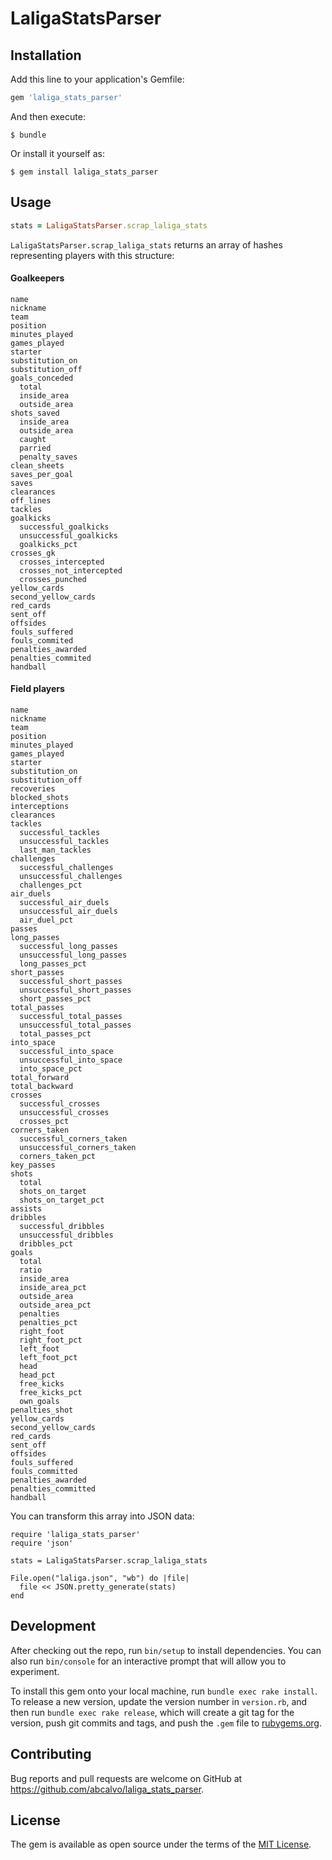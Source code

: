 # LaligaStatsParser

## Installation

Add this line to your application's Gemfile:

```ruby
gem 'laliga_stats_parser'
```

And then execute:

    $ bundle

Or install it yourself as:

    $ gem install laliga_stats_parser

## Usage

```ruby
stats = LaligaStatsParser.scrap_laliga_stats
```

```LaligaStatsParser.scrap_laliga_stats``` returns an array of hashes representing players with this structure:

#### Goalkeepers
```
name
nickname
team
position
minutes_played
games_played
starter
substitution_on
substitution_off
goals_conceded
  total
  inside_area
  outside_area
shots_saved
  inside_area
  outside_area
  caught
  parried
  penalty_saves
clean_sheets
saves_per_goal
saves
clearances
off_lines
tackles
goalkicks
  successful_goalkicks
  unsuccessful_goalkicks
  goalkicks_pct
crosses_gk
  crosses_intercepted
  crosses_not_intercepted
  crosses_punched
yellow_cards
second_yellow_cards
red_cards
sent_off
offsides
fouls_suffered
fouls_commited
penalties_awarded
penalties_commited
handball
```

#### Field players
```
name
nickname
team
position
minutes_played
games_played
starter
substitution_on
substitution_off
recoveries
blocked_shots
interceptions
clearances
tackles
  successful_tackles
  unsuccessful_tackles
  last_man_tackles
challenges
  successful_challenges
  unsuccessful_challenges
  challenges_pct
air_duels
  successful_air_duels
  unsuccessful_air_duels
  air_duel_pct
passes
long_passes
  successful_long_passes
  unsuccessful_long_passes
  long_passes_pct
short_passes
  successful_short_passes
  unsuccessful_short_passes
  short_passes_pct
total_passes
  successful_total_passes
  unsuccessful_total_passes
  total_passes_pct
into_space
  successful_into_space
  unsuccessful_into_space
  into_space_pct
total_forward
total_backward
crosses
  successful_crosses
  unsuccessful_crosses
  crosses_pct
corners_taken
  successful_corners_taken
  unsuccessful_corners_taken
  corners_taken_pct
key_passes
shots
  total
  shots_on_target
  shots_on_target_pct
assists
dribbles
  successful_dribbles
  unsuccessful_dribbles
  dribbles_pct
goals
  total
  ratio
  inside_area
  inside_area_pct
  outside_area
  outside_area_pct
  penalties
  penalties_pct
  right_foot
  right_foot_pct
  left_foot
  left_foot_pct
  head
  head_pct
  free_kicks
  free_kicks_pct
  own_goals
penalties_shot
yellow_cards
second_yellow_cards
red_cards
sent_off
offsides
fouls_suffered
fouls_committed
penalties_awarded
penalties_committed
handball
```

You can transform this array into JSON data:
```
require 'laliga_stats_parser'
require 'json'

stats = LaligaStatsParser.scrap_laliga_stats

File.open("laliga.json", "wb") do |file|
  file << JSON.pretty_generate(stats)
end
```

## Development

After checking out the repo, run `bin/setup` to install dependencies. You can also run `bin/console` for an interactive prompt that will allow you to experiment.

To install this gem onto your local machine, run `bundle exec rake install`. To release a new version, update the version number in `version.rb`, and then run `bundle exec rake release`, which will create a git tag for the version, push git commits and tags, and push the `.gem` file to [rubygems.org](https://rubygems.org).

## Contributing

Bug reports and pull requests are welcome on GitHub at https://github.com/abcalvo/laliga_stats_parser.


## License

The gem is available as open source under the terms of the [MIT License](http://opensource.org/licenses/MIT).
